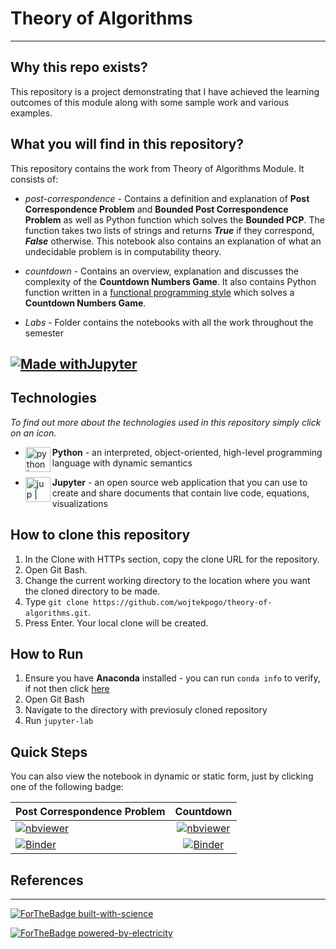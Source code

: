 # Theory of Algorithms
___

## Why this repo exists?

This repository is a project demonstrating that I have achieved the learning outcomes of this module along with some sample work and various examples.

## What you will find in this repository?


This repository contains the work from Theory of Algorithms Module. It consists of:

* *post-correspondence* - Contains a definition and explanation of **Post Correspondence Problem** and **Bounded Post Correspondence Problem** as well as Python function which solves the **Bounded PCP**. The function takes two lists of strings and returns ***True*** if they correspond, ***False*** otherwise. This notebook also contains an explanation of what an undecidable problem is in computability theory.

* *countdown* - Contains an overview, explanation and discusses the complexity of the **Countdown Numbers Game**. It also contains Python function written in a [functional programming style](https://docs.python.org/3/howto/functional.html) which solves a **Countdown Numbers Game**.

* *Labs* - Folder contains the notebooks with all the work throughout the semester

[![Made withJupyter](https://img.shields.io/badge/Made%20with-Jupyter-orange?style=for-the-badge&logo=Jupyter)](https://jupyter.org/try)
---
   
## Technologies

*To find out more about the technologies used in this repository simply click on an icon.*

* **Python** [<img align="left" alt="python | Python" width="40px" height ="40px" src="https://user-images.githubusercontent.com/55446533/147863452-475c5b49-ad89-4c47-98d6-c05658f2922a.png" />][python] - an interpreted, object-oriented, high-level programming language with dynamic semantics

* **Jupyter** [<img align="left" alt="jup | Jupyter" width="40px" height ="40px" src="https://user-images.githubusercontent.com/55446533/147863706-1004040c-cd19-4a6a-9e51-4fe086357d97.png" />][jup] - an open source web application that you can use to create and share documents that contain live code, equations, visualizations


## How to clone this repository
1. In the Clone with HTTPs section, copy the clone URL for the repository.
2. Open Git Bash.
3. Change the current working directory to the location where you want the cloned directory to be made.
4. Type `git clone https://github.com/wojtekpogo/theory-of-algorithms.git`.
5. Press Enter. Your local clone will be created.

## How to Run

1. Ensure you have **Anaconda** installed - you can run `conda info` to verify, if not then click [here](https://www.anaconda.com/products/distribution)
2. Open Git Bash
3. Navigate to the directory with previosuly cloned repository
4. Run `jupyter-lab`


## Quick Steps

You can also view the notebook in dynamic or static form, just by clicking one of the following badge:


| **Post Correspondence Problem** | **Countdown**|
| ------------- |:-------------:|
| [![nbviewer](https://raw.githubusercontent.com/jupyter/design/master/logos/Badges/nbviewer_badge.svg)](https://nbviewer.org/github/wojtekpogo/theory-of-algorithms/blob/main/post_correspondence_problem.ipynb) | [![nbviewer](https://raw.githubusercontent.com/jupyter/design/master/logos/Badges/nbviewer_badge.svg)](https://nbviewer.org/github/wojtekpogo/theory-of-algorithms/blob/main/countdown.ipynb)
[![Binder](https://mybinder.org/badge_logo.svg)](https://mybinder.org/v2/gh/wojtekpogo/theory-of-algorithms/HEADlabpath=https%3A%2F%2Fgithub.com%2Fwojtekpogo%2Ftheory-of-algorithms%2Fblob%2Fmain%2Fpost_correspondence_problem.ipynb) | [![Binder](https://mybinder.org/badge_logo.svg)](https://mybinder.org/v2/gh/wojtekpogo/theory-of-algorithms/HEAD?labpath=https%3A%2F%2Fgithub.com%2Fwojtekpogo%2Ftheory-of-algorithms%2Fblob%2Fmain%2Fcountdown.ipynb)


## References


---

[![ForTheBadge built-with-science](http://ForTheBadge.com/images/badges/built-with-science.svg)](https://github.com/wojtekpogo/)

[![ForTheBadge powered-by-electricity](http://ForTheBadge.com/images/badges/powered-by-electricity.svg)](http://ForTheBadge.com)


[python]: https://www.python.org/
[scikit]: https://scikit-learn.org/stable/
[numpy]: https://numpy.org/
[matplot]: https://matplotlib.org/
[qiskit]: https://qiskit.org/documentation/getting_started.html
[jup]: https://jupyter.org/
[sns]: https://seaborn.pydata.org/





